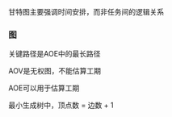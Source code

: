 甘特图主要强调时间安排，而非任务间的逻辑关系





### 图

关键路径是AOE中的最长路径

AOV是无权图，不能估算工期

AOE可以用于估算工期

最小生成树中，顶点数 = 边数 + 1

